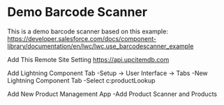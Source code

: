 # Demo Barcode Scanner

This is a demo barcode scanner based on this example: https://developer.salesforce.com/docs/component-library/documentation/en/lwc/lwc.use_barcodescanner_example

Add This Remote Site Setting 
https://api.upcitemdb.com

Add Lightning Component Tab
-Setup → User Interface → Tabs
-New Lightning Component Tab
-Select c:productLookup

Add New Product Management App
-Add Product Scanner and Products
